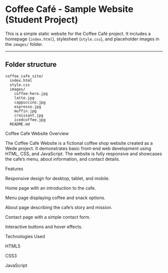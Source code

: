 
# Coffee Café - Sample Website (Student Project)

This is a simple static website for the Coffee Café project. It includes a homepage (`index.html`), stylesheet (`style.css`), and placeholder images in the `images/` folder.

---
## Folder structure
```
coffee_cafe_site/
  index.html
  style.css
  images/
    coffee-hero.jpg
    latte.jpg
    cappuccino.jpg
    espresso.jpg
    muffin.jpg
    croissant.jpg
    icedcoffee.jpg
  README.md
```

Coffee Cafe Website
Overview

The Coffee Cafe Website is a fictional coffee shop website created as a Wede project. It demonstrates basic front-end web development using HTML, CSS, and JavaScript. The website is fully responsive and showcases the cafe’s menu, about information, and contact details.

Features

Responsive design for desktop, tablet, and mobile.

Home page with an introduction to the cafe.

Menu page displaying coffee and snack options.

About page describing the cafe’s story and mission.

Contact page with a simple contact form.

Interactive buttons and hover effects.

Technologies Used

HTML5

CSS3

JavaScript



